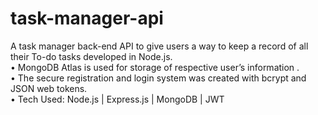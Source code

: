 # task-manager-api
 A task manager back-end API to give users a way to keep a record of all their To-do tasks developed in Node.js.\
• MongoDB Atlas is used for storage of respective user’s information .\
• The secure registration and login system was created with bcrypt and JSON web tokens.\
• Tech Used: Node.js | Express.js | MongoDB | JWT
